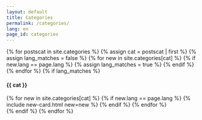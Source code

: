 ```yaml
---
layout: default
title: Categories
permalink: /categories/
lang: en
page_id: categories
---
```

<div class="p-3">
  {% for postscat in site.categories %}
    {% assign cat = postscat | first %}
    {% assign lang_matches = false %}
    {% for new in site.categories[cat] %}
      {% if new.lang == page.lang %}
        {% assign lang_matches = true %}
      {% endif %}
    {% endfor %}
    {% if lang_matches %}
      <div class="mb-4">
        <h4 class="display-6 category-title" id="{{ cat }}" style="scroll-margin-top: 79px;"> {{ cat }}</h4>
        {% for new in site.categories[cat] %}
          {% if new.lang == page.lang %}
            {% include new-card.html new=new %}
          {% endif %}
        {% endfor %}
      </div>
    {% endif %}
  {% endfor %}
</div>
